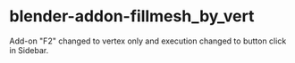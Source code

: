 # blender-addon-fillmesh_by_vert
Add-on "F2" changed to vertex only and execution changed to button click in Sidebar.
